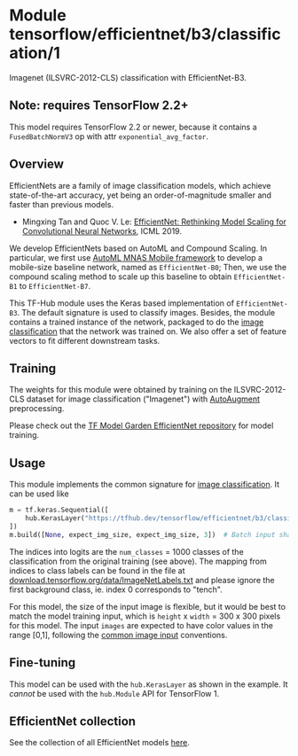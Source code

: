 # Module tensorflow/efficientnet/b3/classification/1

Imagenet (ILSVRC-2012-CLS) classification with EfficientNet-B3.

<!-- dataset: ImageNet (ILSVRC-2012-CLS) -->
<!-- asset-path: legacy -->
<!-- module-type: image-classification -->
<!-- network-architecture: EfficientNet-B3 -->
<!-- fine-tunable: true -->
<!-- format: saved_model_2 -->

## Note: requires TensorFlow 2.2+

This model requires TensorFlow 2.2 or newer, because it contains
a `FusedBatchNormV3` op with attr `exponential_avg_factor`.

## Overview

EfficientNets are a family of image classification models, which achieve
state-of-the-art accuracy, yet being an order-of-magnitude smaller and faster
than previous models.

*   Mingxing Tan and Quoc V. Le:
    [EfficientNet: Rethinking Model Scaling for Convolutional Neural Networks](https://arxiv.org/abs/1905.11946),
    ICML 2019.

We develop EfficientNets based on AutoML and Compound Scaling. In particular, we
first use
[AutoML MNAS Mobile framework](https://ai.googleblog.com/2018/08/mnasnet-towards-automating-design-of.html)
to develop a mobile-size baseline network, named as `EfficientNet-B0`; Then, we
use the compound scaling method to scale up this baseline to obtain
`EfficientNet-B1` to `EfficientNet-B7`.

This TF-Hub module uses the Keras based implementation of
`EfficientNet-B3`. The default signature is used to classify images. Besides,
the module contains a trained instance of the network, packaged to do the
[image classification](https://www.tensorflow.org/hub/common_signatures/images#classification)
that the network was trained on. We also offer a set of feature vectors to fit
different downstream tasks.

## Training

The weights for this module were obtained by training on the ILSVRC-2012-CLS
dataset for image classification ("Imagenet") with
[AutoAugment](https://arxiv.org/abs/1805.09501) preprocessing.

Please check out the
[TF Model Garden EfficientNet repository](https://github.com/tensorflow/models/tree/master/official/vision/image_classification)
for model training.

## Usage

This module implements the common signature for
[image classification](https://www.tensorflow.org/hub/common_signatures/images#classification).
It can be used like

```python
m = tf.keras.Sequential([
    hub.KerasLayer("https://tfhub.dev/tensorflow/efficientnet/b3/classification/1")
])
m.build([None, expect_img_size, expect_img_size, 3])  # Batch input shape.
```

The indices into logits are the `num_classes` = 1000 classes of the
classification from the original training (see above). The mapping from indices
to class labels can be found in the file at
[download.tensorflow.org/data/ImageNetLabels.txt](https://storage.googleapis.com/download.tensorflow.org/data/ImageNetLabels.txt)
and please ignore the first background class, ie. index 0 corresponds to
"tench".

For this model, the size of the input image is flexible, but it would be best
to match the model training input, which is `height` x `width` = 300 x 300
pixels for this model. The input `images` are expected to have color values in
the range [0,1], following the
[common image input](https://www.tensorflow.org/hub/common_signatures/images#input)
conventions.

## Fine-tuning

This model can be used with the `hub.KerasLayer` as shown in the example. It
*cannot* be used with the `hub.Module` API for TensorFlow 1.

## EfficientNet collection

See the collection of all EfficientNet models
[here](https://tfhub.dev/google/collections/efficientnet/1).
